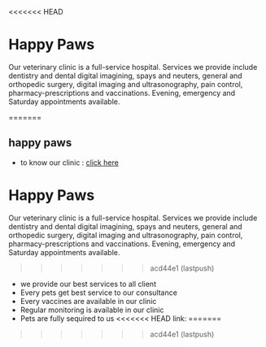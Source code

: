 <<<<<<< HEAD
# Happy Paws

 Our veterinary clinic is a full-service hospital. Services we provide include dentistry and dental digital imagining, spays and neuters, general and orthopedic surgery, digital imaging and ultrasonography, pain control, pharmacy-prescriptions and vaccinations. Evening, emergency and Saturday appointments available.

=======

## happy paws

 
 - to know our clinic : [click here](https://healthcare-website-1bcfb.web.app/)
 
  
# Happy Paws

 Our veterinary clinic is a full-service hospital. Services we provide include dentistry and dental digital imagining, spays and neuters, general and orthopedic surgery, digital imaging and ultrasonography, pain control, pharmacy-prescriptions and vaccinations. Evening, emergency and Saturday appointments available.

>>>>>>> acd44e1 (lastpush)
- we provide our best services to all client
-  Every pets get best service to  our consultance
- Every vaccines are available in our clinic
- Regular monitoring is available  in our clinic
- Pets are fully sequired to us
<<<<<<< HEAD
 link:
=======
 
>>>>>>> acd44e1 (lastpush)
